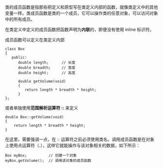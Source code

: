 类的成员函数是指那些把定义和原型写在类定义内部的函数，就像类定义中的其他变量一样。类成员函数是类的一个成员，它可以操作类的任意对象，可以访问对象中的所有成员。

在类定义中定义的成员函数把函数声明为**内联**的，即便没有使用 inline 标识符。

成员函数可以定义在类定义内部

```
class Box
{
   public:
      double length;      // 长度
      double breadth;     // 宽度
      double height;      // 高度
   
      double getVolume(void)
      {
         return length * breadth * height;
      }
};
```

或者单独使用**范围解析运算符 ::** 来定义

```
double Box::getVolume(void)
{
    return length * breadth * height;
}
```

在这里，需要强调一点，在 :: 运算符之前必须使用类名。调用成员函数是在对象上使用点运算符（**.**），这样它就能操作与该对象相关的数据，如下所示：

```
Box myBox;          // 创建一个对象 
myBox.getVolume();  // 调用该对象的成员函数
```

